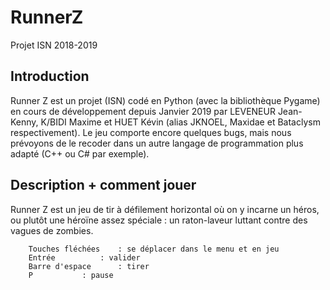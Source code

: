 # RunnerZ
Projet ISN 2018-2019

## Introduction
Runner Z est un projet (ISN) codé en Python (avec la bibliothèque Pygame) en cours de développement depuis Janvier 2019 
par LEVENEUR Jean-Kenny, K/BIDI Maxime et HUET Kévin (alias JKNOEL, Maxidae et Bataclysm respectivement).
Le jeu comporte encore quelques bugs, mais nous prévoyons de le recoder dans un autre langage de programmation
plus adapté (C++ ou C# par exemple).

## Description + comment jouer
Runner Z est un jeu de tir à défilement horizontal où on y incarne un héros, ou plutôt une héroïne assez 
spéciale : un raton-laveur luttant contre des vagues de zombies.
	


		Touches fléchées 	: se déplacer dans le menu et en jeu
		Entrée			: valider
		Barre d'espace 		: tirer
		P			: pause
		
	
